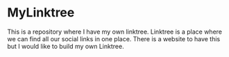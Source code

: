 # MyLinktree
This is a repository where I have my own linktree. Linktree is a place where we can find all our social links in one place. There is a website to have this but I would like to build my own Linktree.
